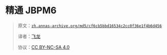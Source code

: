 # 精通 JBPM6

> 原文：[`zh.annas-archive.org/md5/cf6cb5bbd16534c2cc0f36e1f4b6d456`](https://zh.annas-archive.org/md5/cf6cb5bbd16534c2cc0f36e1f4b6d456)
> 
> 译者：[飞龙](https://github.com/wizardforcel)
> 
> 协议：[CC BY-NC-SA 4.0](http://creativecommons.org/licenses/by-nc-sa/4.0/)
